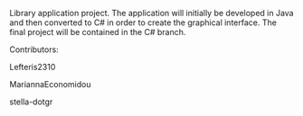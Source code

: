 Library application project.
The application will initially be developed in Java and then converted to C# in order to create the graphical interface.
The final project will be contained in the C# branch.

Contributors:

Lefteris2310

MariannaEconomidou

stella-dotgr
